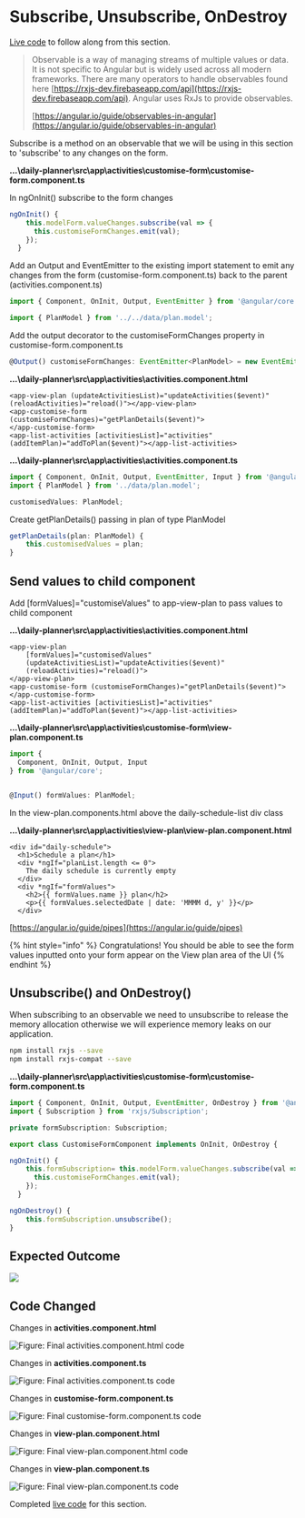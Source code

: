 # Subscribe, Unsubscribe, OnDestroy

[Live code](https://stackblitz.com/edit/s7-reactive-forms) to follow along from this section.

> Observable is a way of managing streams of multiple values or data. It is not specific to Angular but is widely used across all modern frameworks. There are many operators to handle observables found here [https://rxjs-dev.firebaseapp.com/api](https://rxjs-dev.firebaseapp.com/api). Angular uses RxJs to provide observables.
>
> [https://angular.io/guide/observables-in-angular](https://angular.io/guide/observables-in-angular)

Subscribe is a method on an observable that we will be using in this section to 'subscribe' to any changes on the form.

**...\daily-planner\src\app\activities\customise-form\customise-form.component.ts**

In ngOnInit\(\) subscribe to the form changes

```typescript
ngOnInit() {
    this.modelForm.valueChanges.subscribe(val => {
      this.customiseFormChanges.emit(val);
    });
  }
```

Add an Output and EventEmitter to the existing import statement to emit any changes from the form \(customise-form.component.ts\) back to the parent \(activities.component.ts\)

```typescript
import { Component, OnInit, Output, EventEmitter } from '@angular/core';

import { PlanModel } from '../../data/plan.model';
```

Add the output decorator to the customiseFormChanges property in customise-form.component.ts

```typescript
@Output() customiseFormChanges: EventEmitter<PlanModel> = new EventEmitter<PlanModel>();
```

**...\daily-planner\src\app\activities\activities.component.html**

```markup
<app-view-plan (updateActivitiesList)="updateActivities($event)" (reloadActivities)="reload()"></app-view-plan>
<app-customise-form 
(customiseFormChanges)="getPlanDetails($event)">
</app-customise-form>
<app-list-activities [activitiesList]="activities" (addItemPlan)="addToPlan($event)"></app-list-activities>
```

**...\daily-planner\src\app\activities\activities.component.ts**

```typescript
import { Component, OnInit, Output, EventEmitter, Input } from '@angular/core';
import { PlanModel } from '../data/plan.model';

customisedValues: PlanModel;
```

Create getPlanDetails\(\) passing in plan of type PlanModel

```typescript
getPlanDetails(plan: PlanModel) {
    this.customisedValues = plan;
}
```

## Send values to child component

Add \[formValues\]="customiseValues" to app-view-plan to pass values to child component

**...\daily-planner\src\app\activities\activities.component.html**

```markup
<app-view-plan 
    [formValues]="customisedValues" 
    (updateActivitiesList)="updateActivities($event)" 
    (reloadActivities)="reload()">
</app-view-plan>
<app-customise-form (customiseFormChanges)="getPlanDetails($event)"></app-customise-form>
<app-list-activities [activitiesList]="activities" (addItemPlan)="addToPlan($event)"></app-list-activities>
```

**...\daily-planner\src\app\activities\customise-form\view-plan.component.ts**

```typescript
import {
  Component, OnInit, Output, Input
} from '@angular/core';


@Input() formValues: PlanModel;
```

In the view-plan.components.html above the daily-schedule-list div class

**...\daily-planner\src\app\activities\view-plan\view-plan.component.html**

```markup
<div id="daily-schedule">
  <h1>Schedule a plan</h1>
  <div *ngIf="planList.length <= 0">
    The daily schedule is currently empty
  </div>
  <div *ngIf="formValues">
    <h2>{{ formValues.name }} plan</h2>
    <p>{{ formValues.selectedDate | date: 'MMMM d, y' }}</p>
  </div>
```

[https://angular.io/guide/pipes](https://angular.io/guide/pipes)

{% hint style="info" %}
Congratulations! You should be able to see the form values inputted onto your form appear on the View plan area of the UI
{% endhint %}

## Unsubscribe\(\) and OnDestroy\(\)

When subscribing to an observable we need to unsubscribe to release the memory allocation otherwise we will experience memory leaks on our application.

```bash
npm install rxjs --save
npm install rxjs-compat --save
```

**...\daily-planner\src\app\activities\customise-form\customise-form.component.ts**

```typescript
import { Component, OnInit, Output, EventEmitter, OnDestroy } from '@angular/core';
import { Subscription } from 'rxjs/Subscription';
```

```typescript
private formSubscription: Subscription;
```

```typescript
export class CustomiseFormComponent implements OnInit, OnDestroy {
```

```typescript
ngOnInit() {
    this.formSubscription= this.modelForm.valueChanges.subscribe(val => {
      this.customiseFormChanges.emit(val);
    });
  }

ngOnDestroy() {
    this.formSubscription.unsubscribe();
}
```

## **Expected Outcome**

![](../.gitbook/assets/customiseform.PNG)

## Code Changed

Changes in **activities.component.html**

![ Figure: Final activities.component.html code](../.gitbook/assets/activitieshtml7.PNG)

Changes in **activities.component.ts** 

![Figure: Final activities.component.ts code](../.gitbook/assets/activitiests4.PNG)

Changes in **customise-form.component.ts** 

![Figure: Final customise-form.component.ts code](../.gitbook/assets/activitiests4%20%281%29.PNG)

Changes in **view-plan.component.html**

![Figure: Final view-plan.component.html code](../.gitbook/assets/viewplanhtml4.png)

Changes in **view-plan.component.ts** 

![Figure: Final view-plan.component.ts code](../.gitbook/assets/viewplants4.png)

Completed [live code](https://stackblitz.com/edit/s8-subscribe-unsubscribe-ondestroy) for this section.

